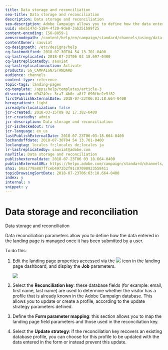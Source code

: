 ```yaml
---
title: Data storage and reconciliation
seo-title: Data storage and reconciliation
description: Data storage and reconciliation
seo-description: Adobe Campaign allows you to define how the data entered in the landing page is managed once submitted by a user.
uuid: ebe5147d-5184-4f20-9de8-3ab251b89f25
content-encoding: ISO-8859-1
aemsrcnodepath: /content/help/en/campaign/standard/channels/using/data-storage-and-reconciliation
contentOwner: sauviat
cq-designpath: /etc/designs/help
cq-lastmodified: 2018-07-30T04 54 13.701-0400
cq-lastreplicated: 2018-07-23T06 03 18.697-0400
cq-lastreplicatedby: sauviat
cq-lastreplicationaction: Activate
products: SG_CAMPAIGN/STANDARD
audience: channels
content-type: reference
topic-tags: landing-pages
cq-template: /apps/help/templates/article-3
discoiquuid: d94249cc-3ca7-4b0c-a8f7-090fbe2e5f82
firstPublishExternalDate: 2018-07-23T06:03:18.664-0400
herogradient: light
isreadyforlocalization: false
jcr-created: 2018-03-15T09 02 17.382-0400
jcr-createdby: admin
jcr-description: Data storage and reconciliation
jcr-ischeckedout: true
jcr-language: en_us
lastPublishExternalDate: 2018-07-23T06:03:18.664-0400
lochandoffdate: 2018-07-30T04 54 13.701-0400
loclangtag: locales fr;locales de;locales ja
lr-lastreplicatedby: sauviat@adobe.com
navTitle: Data storage and reconciliation
publishexternaldate: 2018-07-23T06 03 18.664-0400
publishExternalURL: https://helpx.adobe.com/campaign/standard/channels/using/data-storage-and-reconciliation.html
sha1: b0a1779a887ffceb4972b2f91c07090923558411
topicBrowsingSortDate: 2018-07-23T06:03:18.664-0400
index: y
internal: n
snippet: y
---
```


# Data storage and reconciliation

Data storage and reconciliation

Data reconciliation parameters allow you to define how the data entered in the landing page is managed once it has been submitted by a user.

To do this:

1. Edit the landing page properties accessed via the  ![](assets/edit_darkgrey-24px.png) icon in the landing page dashboard, and display the **Job** parameters.

   ![](assets/lp_parameters_4.png)

1. Select the **Reconciliation key**: these database fields (for example: email, first name, last name) are used to determine whether the visitor has a profile that is already known in the Adobe Campaign database. This allows you to update or create a profile, according to the update strategy parameters defined.
1. Define the **Form parameter mapping**: this section allows you to map the landing page field parameters and those used in the reconciliation key.
1. Select the **Update strategy**: if the reconciliation key recovers an existing database profile, you can choose for this profile to be updated with the data entered in the form or instead prevent this update.

